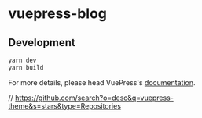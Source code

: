 # vuepress-blog

> 

## Development

```bash
yarn dev
yarn build
```

For more details, please head VuePress's [documentation](https://v1.vuepress.vuejs.org/).

// https://github.com/search?o=desc&q=vuepress-theme&s=stars&type=Repositories
